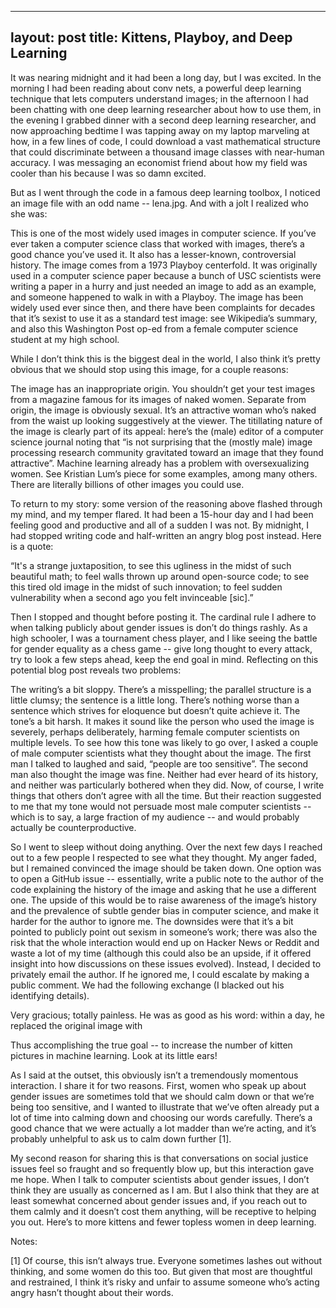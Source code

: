 
---
layout: post
title: Kittens, Playboy, and Deep Learning
---

It was nearing midnight and it had been a long day, but I was excited. In the morning I had been reading about conv nets, a powerful deep learning technique that lets computers understand images; in the afternoon I had been chatting with one deep learning researcher about how to use them, in the evening I grabbed dinner with a second deep learning researcher, and now approaching bedtime I was tapping away on my laptop marveling at how, in a few lines of code, I could download a vast mathematical structure that could discriminate between a thousand image classes with near-human accuracy. I was messaging an economist friend about how my field was cooler than his because I was so damn excited.

But as I went through the code in a famous deep learning toolbox, I noticed an image file with an odd name -- lena.jpg. And with a jolt I realized who she was: 

This is one of the most widely used images in computer science. If you’ve ever taken a computer science class that worked with images, there’s a good chance you’ve used it. It also has a lesser-known, controversial history. The image comes from a 1973 Playboy centerfold. It was originally used in a computer science paper because a bunch of USC scientists were writing a paper in a hurry and just needed an image to add as an example, and someone happened to walk in with a Playboy. The image has been widely used ever since then, and there have been complaints for decades that it’s sexist to use it as a standard test image: see Wikipedia’s summary, and also this Washington Post op-ed from a female computer science student at my high school.

While I don’t think this is the biggest deal in the world, I also think it’s pretty obvious that we should stop using this image, for a couple reasons: 

The image has an inappropriate origin. You shouldn’t get your test images from a magazine famous for its images of naked women. 
Separate from origin, the image is obviously sexual. It’s an attractive woman who’s naked from the waist up looking suggestively at the viewer. The titillating nature of the image is clearly part of its appeal: here’s the (male) editor of a computer science journal noting that “is not surprising that the (mostly male) image processing research community gravitated toward an image that they found attractive”. 
Machine learning already has a problem with oversexualizing women. See Kristian Lum’s piece for some examples, among many others.
There are literally billions of other images you could use. 

To return to my story: some version of the reasoning above flashed through my mind, and my temper flared. It had been a 15-hour day and I had been feeling good and productive and all of a sudden I was not. By midnight, I had stopped writing code and half-written an angry blog post instead. Here is a quote: 

“It's a strange juxtaposition, to see this ugliness in the midst of such beautiful math; to feel walls thrown up around open-source code; to see this tired old image in the midst of such innovation; to feel sudden vulnerability when a second ago you felt invinceable [sic].”

Then I stopped and thought before posting it. The cardinal rule I adhere to when talking publicly about gender issues is don’t do things rashly. As a high schooler, I was a tournament chess player, and I like seeing the battle for gender equality as a chess game -- give long thought to every attack, try to look a few steps ahead, keep the end goal in mind. Reflecting on this potential blog post reveals two problems: 

The writing’s a bit sloppy. There’s a misspelling; the parallel structure is a little clumsy; the sentence is a little long. There’s nothing worse than a sentence which strives for eloquence but doesn’t quite achieve it.
The tone’s a bit harsh. It makes it sound like the person who used the image is severely, perhaps deliberately, harming female computer scientists on multiple levels. To see how this tone was likely to go over, I asked a couple of male computer scientists what they thought about the image. The first man I talked to laughed and said, “people are too sensitive”. The second man also thought the image was fine. Neither had ever heard of its history, and neither was particularly bothered when they did. Now, of course, I write things that others don’t agree with all the time. But their reaction suggested to me that my tone would not persuade most male computer scientists -- which is to say, a large fraction of my audience -- and would probably actually be counterproductive. 

So I went to sleep without doing anything. Over the next few days I reached out to a few people I respected to see what they thought. My anger faded, but I remained convinced the image should be taken down. One option was to open a GitHub issue -- essentially, write a public note to the author of the code explaining the history of the image and asking that he use a different one. The upside of this would be to raise awareness of the image’s history and the prevalence of subtle gender bias in computer science, and make it harder for the author to ignore me. The downsides were that it’s a bit pointed to publicly point out sexism in someone’s work; there was also the risk that the whole interaction would end up on Hacker News or Reddit and waste a lot of my time (although this could also be an upside, if it offered insight into how discussions on these issues evolved). Instead, I decided to privately email the author. If he ignored me, I could escalate by making a public comment. We had the following exchange (I blacked out his identifying details). 

Very gracious; totally painless. He was as good as his word: within a day, he replaced the original image with

Thus accomplishing the true goal -- to increase the number of kitten pictures in machine learning. Look at its little ears! 

As I said at the outset, this obviously isn’t a tremendously momentous interaction. I share it for two reasons. First, women who speak up about gender issues are sometimes told that we should calm down or that we’re being too sensitive, and I wanted to illustrate that we’ve often already put a lot of time into calming down and choosing our words carefully. There’s a good chance that we were actually a lot madder than we’re acting, and it’s probably unhelpful to ask us to calm down further [1]. 

My second reason for sharing this is that conversations on social justice issues feel so fraught and so frequently blow up, but this interaction gave me hope. When I talk to computer scientists about gender issues, I don’t think they are usually as concerned as I am. But I also think that they are at least somewhat concerned about gender issues and, if you reach out to them calmly and it doesn’t cost them anything, will be receptive to helping you out. Here’s to more kittens and fewer topless women in deep learning. 

Notes: 

[1] Of course, this isn’t always true. Everyone sometimes lashes out without thinking, and some women do this too. But given that most are thoughtful and restrained, I think it’s risky and unfair to assume someone who’s acting angry hasn’t thought about their words. 

